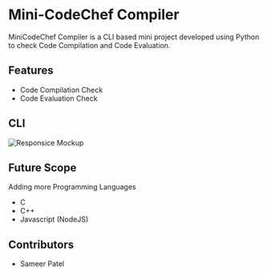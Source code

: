 # Mini-CodeChef Compiler

MiniCodeChef Compiler is a CLI based mini project developed using Python to check Code Compilation and Code Evaluation.

## Features 
- Code Compilation Check
- Code Evaluation Check

## CLI
![Responsice Mockup](https://github.com/sameer-patel-dev/Repo/blob/master/images/1.PNG)

## Future Scope
Adding more Programming Languages
  - C
  - C++
  - Javascript (NodeJS)

## Contributors
 - Sameer Patel



